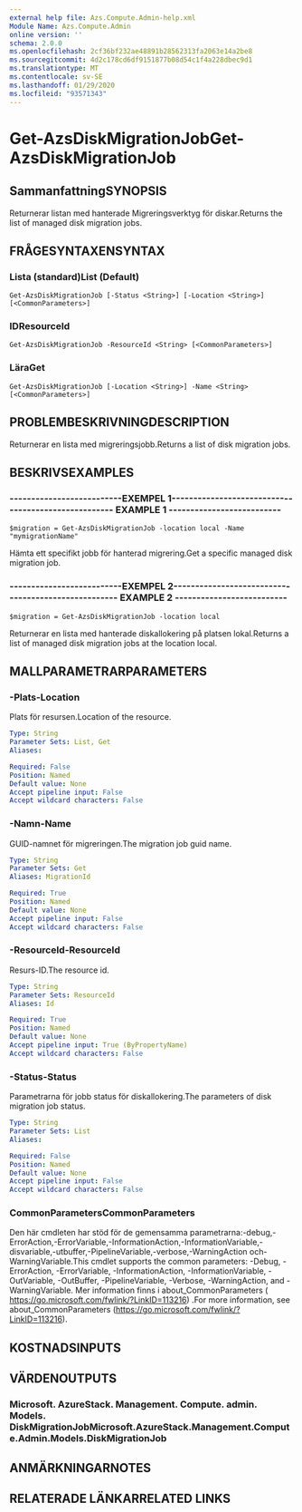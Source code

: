 ```yaml
---
external help file: Azs.Compute.Admin-help.xml
Module Name: Azs.Compute.Admin
online version: ''
schema: 2.0.0
ms.openlocfilehash: 2cf36bf232ae48891b28562313fa2063e14a2be8
ms.sourcegitcommit: 4d2c178cd6df9151877b08d54c1f4a228dbec9d1
ms.translationtype: MT
ms.contentlocale: sv-SE
ms.lasthandoff: 01/29/2020
ms.locfileid: "93571343"
---
```

# <span data-ttu-id="1ec47-101">Get-AzsDiskMigrationJob</span><span class="sxs-lookup"><span data-stu-id="1ec47-101">Get-AzsDiskMigrationJob</span></span>

## <span data-ttu-id="1ec47-102">Sammanfattning</span><span class="sxs-lookup"><span data-stu-id="1ec47-102">SYNOPSIS</span></span>
<span data-ttu-id="1ec47-103">Returnerar listan med hanterade Migreringsverktyg för diskar.</span><span class="sxs-lookup"><span data-stu-id="1ec47-103">Returns the list of managed disk migration jobs.</span></span>

## <span data-ttu-id="1ec47-104">FRÅGESYNTAXEN</span><span class="sxs-lookup"><span data-stu-id="1ec47-104">SYNTAX</span></span>

### <span data-ttu-id="1ec47-105">Lista (standard)</span><span class="sxs-lookup"><span data-stu-id="1ec47-105">List (Default)</span></span>
```
Get-AzsDiskMigrationJob [-Status <String>] [-Location <String>] [<CommonParameters>]
```

### <span data-ttu-id="1ec47-106">ID</span><span class="sxs-lookup"><span data-stu-id="1ec47-106">ResourceId</span></span>
```
Get-AzsDiskMigrationJob -ResourceId <String> [<CommonParameters>]
```

### <span data-ttu-id="1ec47-107">Lära</span><span class="sxs-lookup"><span data-stu-id="1ec47-107">Get</span></span>
```
Get-AzsDiskMigrationJob [-Location <String>] -Name <String> [<CommonParameters>]
```

## <span data-ttu-id="1ec47-108">PROBLEMBESKRIVNING</span><span class="sxs-lookup"><span data-stu-id="1ec47-108">DESCRIPTION</span></span>
<span data-ttu-id="1ec47-109">Returnerar en lista med migreringsjobb.</span><span class="sxs-lookup"><span data-stu-id="1ec47-109">Returns a list of disk migration jobs.</span></span>

## <span data-ttu-id="1ec47-110">BESKRIVS</span><span class="sxs-lookup"><span data-stu-id="1ec47-110">EXAMPLES</span></span>

### <span data-ttu-id="1ec47-111">--------------------------EXEMPEL 1--------------------------</span><span class="sxs-lookup"><span data-stu-id="1ec47-111">-------------------------- EXAMPLE 1 --------------------------</span></span>
```
$migration = Get-AzsDiskMigrationJob -location local -Name "mymigrationName"
```

<span data-ttu-id="1ec47-112">Hämta ett specifikt jobb för hanterad migrering.</span><span class="sxs-lookup"><span data-stu-id="1ec47-112">Get a specific managed disk migration job.</span></span>

### <span data-ttu-id="1ec47-113">--------------------------EXEMPEL 2--------------------------</span><span class="sxs-lookup"><span data-stu-id="1ec47-113">-------------------------- EXAMPLE 2 --------------------------</span></span>
```
$migration = Get-AzsDiskMigrationJob -location local
```

<span data-ttu-id="1ec47-114">Returnerar en lista med hanterade diskallokering på platsen lokal.</span><span class="sxs-lookup"><span data-stu-id="1ec47-114">Returns a list of managed disk migration jobs at the location local.</span></span>

## <span data-ttu-id="1ec47-115">MALLPARAMETRAR</span><span class="sxs-lookup"><span data-stu-id="1ec47-115">PARAMETERS</span></span>

### <span data-ttu-id="1ec47-116">-Plats</span><span class="sxs-lookup"><span data-stu-id="1ec47-116">-Location</span></span>
<span data-ttu-id="1ec47-117">Plats för resursen.</span><span class="sxs-lookup"><span data-stu-id="1ec47-117">Location of the resource.</span></span>

```yaml
Type: String
Parameter Sets: List, Get
Aliases: 

Required: False
Position: Named
Default value: None
Accept pipeline input: False
Accept wildcard characters: False
```

### <span data-ttu-id="1ec47-118">-Namn</span><span class="sxs-lookup"><span data-stu-id="1ec47-118">-Name</span></span>
<span data-ttu-id="1ec47-119">GUID-namnet för migreringen.</span><span class="sxs-lookup"><span data-stu-id="1ec47-119">The migration job guid name.</span></span>

```yaml
Type: String
Parameter Sets: Get
Aliases: MigrationId

Required: True
Position: Named
Default value: None
Accept pipeline input: False
Accept wildcard characters: False
```

### <span data-ttu-id="1ec47-120">-ResourceId</span><span class="sxs-lookup"><span data-stu-id="1ec47-120">-ResourceId</span></span>
<span data-ttu-id="1ec47-121">Resurs-ID.</span><span class="sxs-lookup"><span data-stu-id="1ec47-121">The resource id.</span></span>

```yaml
Type: String
Parameter Sets: ResourceId
Aliases: Id

Required: True
Position: Named
Default value: None
Accept pipeline input: True (ByPropertyName)
Accept wildcard characters: False
```

### <span data-ttu-id="1ec47-122">-Status</span><span class="sxs-lookup"><span data-stu-id="1ec47-122">-Status</span></span>
<span data-ttu-id="1ec47-123">Parametrarna för jobb status för diskallokering.</span><span class="sxs-lookup"><span data-stu-id="1ec47-123">The parameters of disk migration job status.</span></span>

```yaml
Type: String
Parameter Sets: List
Aliases: 

Required: False
Position: Named
Default value: None
Accept pipeline input: False
Accept wildcard characters: False
```

### <span data-ttu-id="1ec47-124">CommonParameters</span><span class="sxs-lookup"><span data-stu-id="1ec47-124">CommonParameters</span></span>
<span data-ttu-id="1ec47-125">Den här cmdleten har stöd för de gemensamma parametrarna:-debug,-ErrorAction,-ErrorVariable,-InformationAction,-InformationVariable,-disvariable,-utbuffer,-PipelineVariable,-verbose,-WarningAction och-WarningVariable.</span><span class="sxs-lookup"><span data-stu-id="1ec47-125">This cmdlet supports the common parameters: -Debug, -ErrorAction, -ErrorVariable, -InformationAction, -InformationVariable, -OutVariable, -OutBuffer, -PipelineVariable, -Verbose, -WarningAction, and -WarningVariable.</span></span> <span data-ttu-id="1ec47-126">Mer information finns i about_CommonParameters ( https://go.microsoft.com/fwlink/?LinkID=113216) .</span><span class="sxs-lookup"><span data-stu-id="1ec47-126">For more information, see about_CommonParameters (https://go.microsoft.com/fwlink/?LinkID=113216).</span></span>

## <span data-ttu-id="1ec47-127">KOSTNADS</span><span class="sxs-lookup"><span data-stu-id="1ec47-127">INPUTS</span></span>

## <span data-ttu-id="1ec47-128">VÄRDEN</span><span class="sxs-lookup"><span data-stu-id="1ec47-128">OUTPUTS</span></span>

### <span data-ttu-id="1ec47-129">Microsoft. AzureStack. Management. Compute. admin. Models. DiskMigrationJob</span><span class="sxs-lookup"><span data-stu-id="1ec47-129">Microsoft.AzureStack.Management.Compute.Admin.Models.DiskMigrationJob</span></span>

## <span data-ttu-id="1ec47-130">ANMÄRKNINGAR</span><span class="sxs-lookup"><span data-stu-id="1ec47-130">NOTES</span></span>

## <span data-ttu-id="1ec47-131">RELATERADE LÄNKAR</span><span class="sxs-lookup"><span data-stu-id="1ec47-131">RELATED LINKS</span></span>

